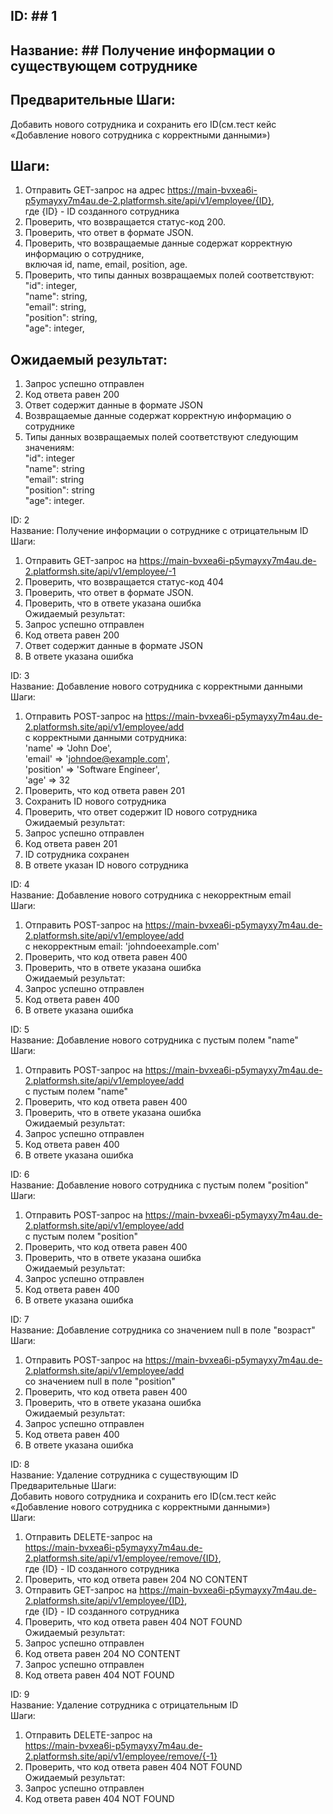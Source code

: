 ## ID: ## 1            
## Название: ## Получение информации о существующем сотруднике      
## Предварительные Шаги: ##       
Добавить нового сотрудника и сохранить его ID(см.тест кейс «Добавление нового сотрудника с корректными данными»)      
## Шаги: ##    
1) Отправить GET-запрос на адрес https://main-bvxea6i-p5ymayxy7m4au.de-2.platformsh.site/api/v1/employee/{ID},      
где {ID} - ID созданного сотрудника      
2) Проверить, что возвращается статус-код 200.     
3) Проверить, что ответ в формате JSON.      
4) Проверить, что возвращаемые данные содержат корректную информацию о сотруднике,      
включая id, name, email, position, age.      
5) Проверить, что типы данных возвращаемых полей соответствуют:      
"id": integer,     
"name": string,       
"email": string,          
"position": string,         
"age": integer,       
## Ожидаемый результат: ##         
1) Запрос успешно отправлен             
2) Код ответа равен 200         
3) Ответ содержит данные в формате JSON          
4) Возвращаемые данные содержат корректную информацию о сотруднике       
5) Типы данных возвращаемых полей соответствуют следующим значениям:      
"id": integer       
"name": string       
"email": string        
"position": string        
"age": integer.       

ID: 2         
Название: Получение информации о сотруднике с отрицательным ID         
Шаги:                              
1) Отправить GET-запрос на https://main-bvxea6i-p5ymayxy7m4au.de-2.platformsh.site/api/v1/employee/-1   
2) Проверить, что возвращается статус-код 404      
3) Проверить, что ответ в формате JSON.      
4) Проверить, что в ответе указана ошибка      
Ожидаемый результат:      
1) Запрос успешно отправлен      
2) Код ответа равен 200      
3) Ответ содержит данные в формате JSON         
4) В ответе указана ошибка         


ID: 3            
Название: Добавление нового сотрудника с корректными данными         
Шаги:         
1) Отправить POST-запрос на https://main-bvxea6i-p5ymayxy7m4au.de-2.platformsh.site/api/v1/employee/add       
с корректными данными сотрудника:         
   'name' => 'John Doe',         
   'email' => 'johndoe@example.com',         
   'position' => 'Software Engineer',            
   'age' => 32         
2) Проверить, что код ответа равен 201         
3) Сохранить ID нового сотрудника         
4) Проверить, что ответ содержит ID нового сотрудника            
Ожидаемый результат:            
1) Запрос успешно отправлен            
2) Код ответа равен 201         
3) ID сотрудника сохранен         
4) В ответе указан ID нового сотрудника         



ID: 4            
Название: Добавление нового сотрудника с некорректным email         
Шаги:         
1) Отправить POST-запрос на https://main-bvxea6i-p5ymayxy7m4au.de-2.platformsh.site/api/v1/employee/add             
с некорректным email: 'johndoeexample.com'            
2) Проверить, что код ответа равен 400            
3) Проверить, что в ответе указана ошибка         
Ожидаемый результат:            
1) Запрос успешно отправлен            
2) Код ответа равен 400            
3) В ответе указана ошибка            

ID: 5            
Название: Добавление нового сотрудника с пустым полем "name"         
Шаги:         
1) Отправить POST-запрос на https://main-bvxea6i-p5ymayxy7m4au.de-2.platformsh.site/api/v1/employee/add          
с пустым полем "name"         
2) Проверить, что код ответа равен 400         
3) Проверить, что в ответе указана ошибка         
Ожидаемый результат:         
1) Запрос успешно отправлен         
2) Код ответа равен 400         
3) В ответе указана ошибка         


ID: 6            
Название: Добавление нового сотрудника с пустым полем "position"            
Шаги:            
1) Отправить POST-запрос на https://main-bvxea6i-p5ymayxy7m4au.de-2.platformsh.site/api/v1/employee/add            
   с пустым полем "position"         
2) Проверить, что код ответа равен 400            
3) Проверить, что в ответе указана ошибка            
   Ожидаемый результат:         
1) Запрос успешно отправлен         
2) Код ответа равен 400         
3) В ответе указана ошибка         


ID: 7            
Название: Добавление сотрудника со значением null в поле "возраст"            
Шаги:            
1) Отправить POST-запрос на https://main-bvxea6i-p5ymayxy7m4au.de-2.platformsh.site/api/v1/employee/add            
   со значением null в поле "position"            
2) Проверить, что код ответа равен 400            
3) Проверить, что в ответе указана ошибка            
   Ожидаемый результат:            
1) Запрос успешно отправлен            
2) Код ответа равен 400         
3) В ответе указана ошибка         


ID: 8            
Название: Удаление сотрудника с существующим ID            
Предварительные Шаги:         
Добавить нового сотрудника и сохранить его ID(см.тест кейс «Добавление нового сотрудника с корректными данными»)            
Шаги:            
1) Отправить DELETE-запрос на            
https://main-bvxea6i-p5ymayxy7m4au.de-2.platformsh.site/api/v1/employee/remove/{ID},             
где {ID} - ID созданного сотрудника            
2) Проверить, что код ответа равен 204 NO CONTENT            
3) Отправить GET-запрос на https://main-bvxea6i-p5ymayxy7m4au.de-2.platformsh.site/api/v1/employee/{ID},             
где {ID} - ID созданного сотрудника            
4) Проверить, что код ответа равен 404 NOT FOUND            
Ожидаемый результат:               
1) Запрос успешно отправлен            
2) Код ответа равен 204 NO CONTENT         
3) Запрос успешно отправлен         
4) Код ответа равен 404 NOT FOUND         

ID: 9            
Название: Удаление сотрудника с отрицательным ID            
Шаги:            
1) Отправить DELETE-запрос на            
   https://main-bvxea6i-p5ymayxy7m4au.de-2.platformsh.site/api/v1/employee/remove/{-1}            
2) Проверить, что код ответа равен 404 NOT FOUND            
   Ожидаемый результат:            
1) Запрос успешно отправлен              
2) Код ответа равен 404 NOT FOUND                  
